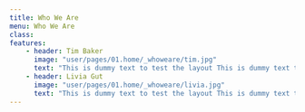 ```yaml
---
title: Who We Are
menu: Who We Are
class:
features:
	- header: Tim Baker
	  image: "user/pages/01.home/_whoweare/tim.jpg"
	  text: "This is dummy text to test the layout This is dummy text to test the layout This is dummy text to test the layout This is dummy text to test the layout This is dummy text to test the layout This is dummy text to test the layout This is dummy text to test the layout This is dummy text to test the layout"
	- header: Livia Gut
	  image: "user/pages/01.home/_whoweare/livia.jpg"
	  text: "This is dummy text to test the layout This is dummy text to test the layout This is dummy text to test the layout This is dummy text to test the layout This is dummy text to test the layout This is dummy text to test the layout This is dummy text to test the layout This is dummy text to test the layout"
---
```

